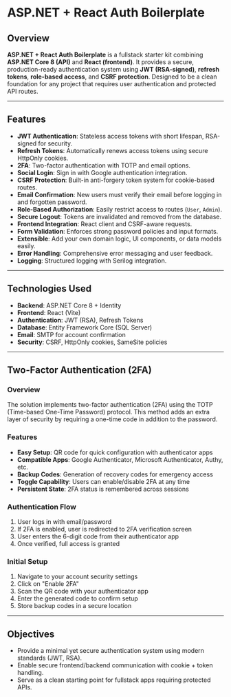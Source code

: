 # ASP.NET + React Auth Boilerplate

## Overview

**ASP.NET + React Auth Boilerplate** is a fullstack starter kit combining **ASP.NET Core 8 (API)** and **React (frontend)**. It provides a secure, production-ready authentication system using **JWT (RSA-signed)**, **refresh tokens**, **role-based access**, and **CSRF protection**. Designed to be a clean foundation for any project that requires user authentication and protected API routes.

---

## Features

- **JWT Authentication**: Stateless access tokens with short lifespan, RSA-signed for security.
- **Refresh Tokens**: Automatically renews access tokens using secure HttpOnly cookies.
- **2FA**: Two-factor authentication with TOTP and email options.
- **Social Login**: Sign in with Google authentication integration.
- **CSRF Protection**: Built-in anti-forgery token system for cookie-based routes.
- **Email Confirmation**: New users must verify their email before logging in and forgotten password.
- **Role-Based Authorization**: Easily restrict access to routes (`User`, `Admin`).
- **Secure Logout**: Tokens are invalidated and removed from the database.
- **Frontend Integration**: React client and CSRF-aware requests.
- **Form Validation**: Enforces strong password policies and input formats.
- **Extensible**: Add your own domain logic, UI components, or data models easily.
- **Error Handling**: Comprehensive error messaging and user feedback.
- **Logging**: Structured logging with Serilog integration.

---

## Technologies Used

- **Backend**: ASP.NET Core 8 + Identity
- **Frontend**: React (Vite)
- **Authentication**: JWT (RSA), Refresh Tokens
- **Database**: Entity Framework Core (SQL Server)
- **Email**: SMTP for account confirmation
- **Security**: CSRF, HttpOnly cookies, SameSite policies

---

## Two-Factor Authentication (2FA)

### Overview
The solution implements two-factor authentication (2FA) using the TOTP (Time-based One-Time Password) protocol. This method adds an extra layer of security by requiring a one-time code in addition to the password.

### Features
- **Easy Setup**: QR code for quick configuration with authenticator apps
- **Compatible Apps**: Google Authenticator, Microsoft Authenticator, Authy, etc.
- **Backup Codes**: Generation of recovery codes for emergency access
- **Toggle Capability**: Users can enable/disable 2FA at any time
- **Persistent State**: 2FA status is remembered across sessions

### Authentication Flow
1. User logs in with email/password
2. If 2FA is enabled, user is redirected to 2FA verification screen
3. User enters the 6-digit code from their authenticator app
4. Once verified, full access is granted

### Initial Setup
1. Navigate to your account security settings
2. Click on "Enable 2FA"
3. Scan the QR code with your authenticator app
4. Enter the generated code to confirm setup
5. Store backup codes in a secure location

---

## Objectives

- Provide a minimal yet secure authentication system using modern standards (JWT, RSA).
- Enable secure frontend/backend communication with cookie + token handling.
- Serve as a clean starting point for fullstack apps requiring protected APIs.